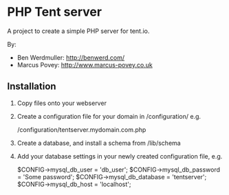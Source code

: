 PHP Tent server
===============

A project to create a simple PHP server for tent.io.

By:

* Ben Werdmuller: <http://benwerd.com/>
* Marcus Povey: <http://www.marcus-povey.co.uk>

Installation
------------

1) Copy files onto your webserver

2) Create a configuration file for your domain in /configuration/ e.g.

    /configuration/tentserver.mydomain.com.php


3) Create a database, and install a schema from /lib/schema

4) Add your database settings in your newly created configuration file, e.g.

    $CONFIG->mysql_db_user = 'db_user';
    $CONFIG->mysql_db_password = 'Some password'; 
    $CONFIG->mysql_db_database = 'tentserver';
    $CONFIG->mysql_db_host = 'localhost';
    

